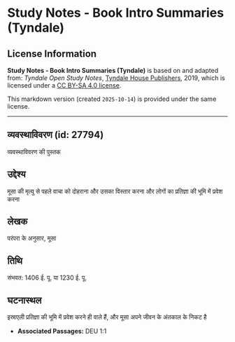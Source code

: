 # Study Notes - Book Intro Summaries (Tyndale)

## License Information

**Study Notes - Book Intro Summaries (Tyndale)** is based on and adapted from: _Tyndale Open Study Notes_, [Tyndale House Publishers](https://tyndaleopenresources.com/), 2019, which is licensed under a [CC BY-SA 4.0 license](https://creativecommons.org/licenses/by-sa/4.0/legalcode.en).

This markdown version (created `2025-10-14`) is provided under the same license.



--------------------------------

## व्यवस्थाविवरण (id: 27794)

व्यवस्थाविवरण की पुस्तक

उद्देश्य
--------

मूसा की मृत्यु से पहले वाचा को दोहराना और उसका विस्तार करना और लोगों का प्रतिज्ञा की भूमि में प्रवेश करना

लेखक
----

परंपरा के अनुसार, मूसा

तिथि
----

संभवत: 1406 ई. पू. या 1230 ई. पू.

घटनास्थल
--------

इस्राएली प्रतिज्ञा की भूमि में प्रवेश करने ही वाले हैं, और मूसा अपने जीवन के अंतकाल के निकट है

* **Associated Passages:** DEU 1:1

